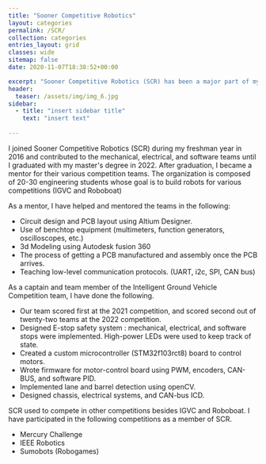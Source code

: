 ```yaml
---
title: "Sooner Competitive Robotics"
layout: categories
permalink: /SCR/
collection: categories
entries_layout: grid
classes: wide
sitemap: false
date: 2020-11-07T18:38:52+00:00

excerpt: "Sooner Competitive Robotics (SCR) has been a major part of my life since I started my undergraduate degree in Fall of 2016."
header:
  teaser: /assets/img/img_6.jpg
sidebar:
  - title: "insert sidebar title"
    text: "insert text"
    
---
```


I joined Sooner Competitive Robotics (SCR) during my freshman year in 2016 and contributed to the mechanical, electrical, and software teams until I graduated with my master's degree in 2022. After graduation, I became a mentor for their various competition teams. The organization is composed of 20-30 engineering students whose goal is to build robots for various competitions (IGVC and Roboboat)

As a mentor, I have helped and mentored the teams in the following:

* Circuit design and PCB layout using Altium Designer.
* Use of benchtop equipment (multimeters, function generators, oscilloscopes, etc.)
* 3d Modeling using Autodesk fusion 360
* The process of getting a PCB manufactured and assembly once the PCB arrives.
* Teaching low-level communication protocols. (UART, i2c, SPI, CAN bus)

As a captain and team member of the Intelligent Ground Vehicle Competition team, I have done the following.

* Our team scored first at the 2021 competition, and scored second out of twenty-two teams at the 2022 competition.
* Designed E-stop safety system : mechanical, electrical, and software stops were implemented. High-power LEDs were used to keep track of state.
* Created a custom microcontroller (STM32f103rct8) board to control motors.
* Wrote firmware for motor-control board using PWM, encoders, CAN-BUS, and software PID.
* Implemented lane and barrel detection using openCV. 
* Designed chassis, electrical systems, and CAN-bus ICD. 

SCR used to compete in other competitions besides IGVC and Roboboat. I have participated in the following competitions as a member of SCR.

* Mercury Challenge 
* IEEE Robotics
* Sumobots (Robogames)